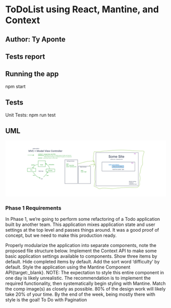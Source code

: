 # ToDoList using React, Mantine, and Context

## Author: Ty Aponte

## Tests report

## Running the app

npm start

## Tests

Unit Tests: npm run test

## UML

![uml](./assets/class-31-401d59.png)

### Phase 1 Requirements

In Phase 1, we’re going to perform some refactoring of a Todo application built by another team. This application mixes application state and user settings at the top level and passes things around. It was a good proof of concept, but we need to make this production ready.

<!-- TODO -->

Properly modularize the application into separate components, note the proposed file structure below.
Implement the Context API to make some basic application settings available to components.
Show three items by default.
Hide completed items by default.
Add the sort word ‘difficulty’ by default.
Style the application using the Mantine Component API{target:_blank}.
NOTE: The expectation to style this entire component in one day is likely unrealistic. The recommendation is to implement the required functionality, then systematically begin styling with Mantine. Match the comp image(s) as closely as possible. 80% of the design work will likely take 20% of your time. By the end of the week, being mostly there with style is the goal!
To Do with Pagination
